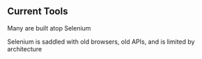 ## Current Tools

Many are built atop Selenium

Selenium is saddled with old browsers, old APIs, and is limited by architecture
